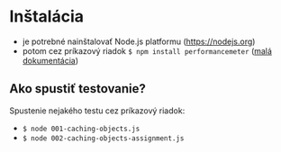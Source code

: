 # Inštalácia

- je potrebné nainštalovať Node.js platformu (<https://nodejs.org>)
- potom cez príkazový riadok `$ npm install performancemeter` ([malá dokumentácia](https://github.com/petersirka/performancemeter))

## Ako spustiť testovanie?

Spustenie nejakého testu cez príkazový riadok:

- `$ node 001-caching-objects.js`
- `$ node 002-caching-objects-assignment.js`
